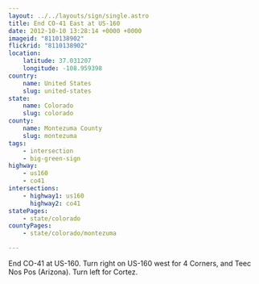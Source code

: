 ```yaml
---
layout: ../../layouts/sign/single.astro
title: End CO-41 East at US-160
date: 2012-10-10 13:28:14 +0000 +0000
imageid: "8110138902"
flickrid: "8110138902"
location:
    latitude: 37.031207
    longitude: -108.959398
country:
    name: United States
    slug: united-states
state:
    name: Colorado
    slug: colorado
county:
    name: Montezuma County
    slug: montezuma
tags:
    - intersection
    - big-green-sign
highway:
    - us160
    - co41
intersections:
    - highway1: us160
      highway2: co41
statePages:
    - state/colorado
countyPages:
    - state/colorado/montezuma

---
```

End CO-41 at US-160.  Turn right on US-160 west for 4 Corners, and Teec Nos Pos (Arizona).  Turn left for Cortez.